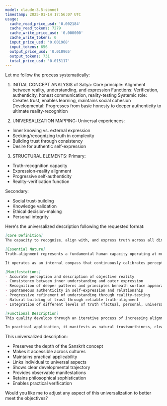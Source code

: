 ```yaml
---
model: claude-3.5-sonnet
timestamp: 2025-01-14 17:56:07 UTC
usage:
  cache_read_price_usd: '0.002184'
  cache_read_tokens: 7279
  cache_write_price_usd: '0.000000'
  cache_write_tokens: 0
  input_price_usd: '0.001968'
  input_tokens: 656
  output_price_usd: '0.010965'
  output_tokens: 731
  total_price_usd: '0.015117'
---
```


Let me follow the process systematically:

1. INITIAL CONCEPT ANALYSIS of Satya:
Core principle: Alignment between reality, understanding, and expression
Functions: Verification, authenticity, honest communication, reality-testing
Systemic role: Creates trust, enables learning, maintains social cohesion
Developmental: Progresses from basic honesty to deeper authenticity to ultimate reality-recognition

2. UNIVERSALIZATION MAPPING:
Universal experiences: 
- Inner knowing vs. external expression
- Seeking/recognizing truth in complexity
- Building trust through consistency
- Desire for authentic self-expression

3. STRUCTURAL ELEMENTS:
Primary:
- Truth-recognition capacity
- Expression-reality alignment
- Progressive self-authenticity
- Reality-verification function

Secondary:
- Social trust-building
- Knowledge validation
- Ethical decision-making
- Personal integrity

Here's the universalized description following the requested format:

```markdown
[Core Definition]
The capacity to recognize, align with, and express truth across all dimensions of experience - from factual accuracy to personal authenticity to ultimate reality. It manifests as the dynamic alignment between inner knowing, outer expression, and objective reality, serving as both a perceptual faculty and an expressive discipline.

[Essential Nature]
Truth-alignment represents a fundamental human capacity operating at multiple levels simultaneously. At its core, it's the faculty that enables accurate perception of reality combined with the discipline of maintaining consistency between understanding and expression. This quality functions as both a receptive capacity (truth-recognition) and an active force (truth-expression).

It operates as an internal compass that continuously calibrates perception, understanding, and expression against reality itself. This creates a dynamic feedback loop where greater truth-recognition naturally leads to more authentic expression, which in turn enhances perceptual clarity.

[Manifestations]
- Accurate perception and description of objective reality
- Consistency between inner understanding and outer expression
- Recognition of deeper patterns and principles beneath surface appearances
- Spontaneous authenticity in self-expression and relationship
- Progressive refinement of understanding through reality-testing
- Natural building of trust through reliable truth-alignment
- Integration of different levels of truth (factual, personal, universal)

[Functional Description]
This quality develops through an iterative process of increasing alignment between perception, understanding, and expression. It begins with basic factual accuracy and expands to encompass emotional honesty, interpersonal authenticity, and recognition of deeper truths. The faculty strengthens through consistent exercise of both receptive discernment (distinguishing true from false) and active expression (maintaining alignment between understanding and communication).

In practical application, it manifests as natural trustworthiness, clear understanding, and authentic presence. It enables effective learning, genuine relationship, and reliable decision-making by maintaining continuous alignment with reality at all levels. This creates a foundation for both personal development and social cohesion, as shared truth-recognition enables collective understanding and coordinated action.
```

This universalized description:
- Preserves the depth of the Sanskrit concept
- Makes it accessible across cultures
- Maintains practical applicability
- Links individual to universal aspects
- Shows clear developmental trajectory
- Provides observable manifestations
- Retains philosophical sophistication
- Enables practical verification

Would you like me to adjust any aspect of this universalization to better meet the objectives?